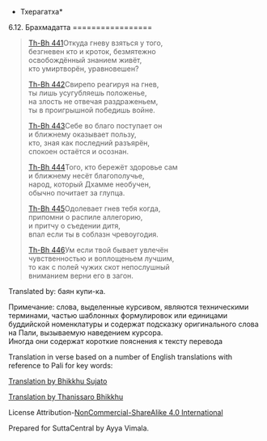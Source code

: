 * Тхерагатха*

6\.12\. Брахмадатта
\=\=\=\=\=\=\=\=\=\=\=\=\=\=\=\=\=

> [Th\-Bh 441](\#tb441)Откуда гневу взяться у того,  
> безгневен кто и кроток, безмятежно  
> освобождённый знанием живёт,  
> кто умиртворён, уравновешен?
>
> [Th\-Bh 442](\#tb442)Cвирепо реагируя на гнев,  
> ты лишь усугубляешь положенье,  
> на злость не отвечая раздраженьем,  
> ты в проигрышной победишь войне\.
>
> [Th\-Bh 443](\#tb443)Себе во благо поступает он  
> и ближнему оказывает пользу,  
> кто, зная как последний разъярён,  
> спокоен остаётся и осознан\.
>
> [Th\-Bh 444](\#tb444)Того, кто бережёт здоровье сам  
> и ближнему несёт благополучье,  
> народ, который Дхамме необучен,  
> обычно почитает за глупца\.
>
> [Th\-Bh 445](\#tb445)Одолевает гнев тебя когда,  
> припомни о распиле аллегорию,  
> и притчу о съедении дитя,  
> впал если ты в соблазн чревоугодия\.
>
> [Th\-Bh 446](\#tb446)Ум если твой бывает увлечён  
> чувственностью и воплощеньем лучшим,  
> то как с полей чужих скот непослушный  
> вниманием верни его в загон\.

Translated by: баян купи\-ка\.

Примечание: слова, выделенные курсивом, являются техническими терминами, частью шаблонных формулировок или единицами буддийской номенклатуры и содержат подсказку оригинального слова на Пали, вызываемую наведением курсора\.  
Иногда они содержат короткие пояснения к тексту перевода

Translation in verse based on a number of English translations with reference to Pali for key words:

[Translation by Bhikkhu Sujato](/en/thag6\.12)

[Translation by Thanissaro Bhikkhu](http://www\.accesstoinsight\.org/tipitaka/kn/thag/thag\.06\.12\.than\.html)

License Attribution\-[NonCommercial\-ShareAlike 4\.0 International](https://creativecommons\.org/licenses/by\-nc\-sa/4\.0/)

Prepared for SuttaCentral by Ayya Vimala\.
